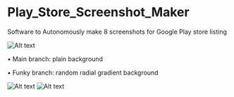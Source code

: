 # Play_Store_Screenshot_Maker
Software to Autonomously make 8 screenshots for Google Play store listing

![Alt text](https://i.ibb.co/dJNq47C/Screenshot-2022-07-26-at-12-16-08.png?raw=true "Title")

• Main branch: plain background

• Funky branch: random radial gradient background

![Alt text](https://play-lh.googleusercontent.com/fTUGctIO1bQOTRS2_JICdVHxpgBf9WQBKa-5GgGr3eypJMiz_ie-9-_nAGYoz5KzJeQ=w1052-h592-rw?raw=true "Title")
![Alt text](https://play-lh.googleusercontent.com/xILxgzYweQZq0LVhO9PxGCUjkFsYkbVwdPmTKwCbMgZ9jnBTlgxPvqcpdPqNZYQj658=w1052-h592-rw?raw=true "Title")
